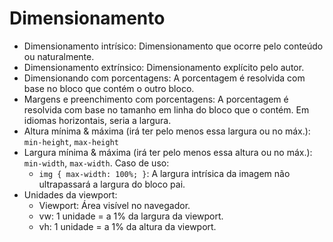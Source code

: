 # Dimensionamento

- Dimensionamento intrísico: Dimensionamento que ocorre pelo conteúdo ou naturalmente.
- Dimensionamento extrínsico: Dimensionamento explícito pelo autor.
- Dimensionando com porcentagens: A porcentagem é resolvida com base no bloco que contém o outro bloco.
- Margens e preenchimento com porcentagens: A porcentagem é resolvida com base no tamanho em linha do bloco que o contém. Em idiomas horizontais, seria a largura.
- Altura mínima & máxima (irá ter pelo menos essa largura ou no máx.): `min-height`, `max-height`
- Largura mínima & máxima (irá ter pelo menos essa altura ou no máx.): `min-width`, `max-width`. Caso de uso:
  - `img { max-width: 100%; }`: A largura intrísica da imagem não ultrapassará a largura do bloco pai.
- Unidades da viewport:
  - Viewport: Área visível no navegador.
  - vw: 1 unidade = a 1% da largura da viewport.
  - vh: 1 unidade = a 1% da altura da viewport.